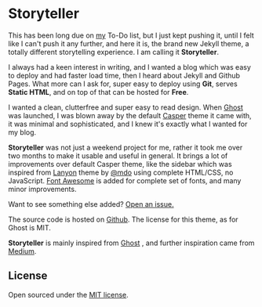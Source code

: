 # Storyteller

This has been long due on [my](http://techapj.com/ "my") To-Do list, but I just kept pushing it, until I felt like I can't push it any further, and here it is, the brand new Jekyll theme, a totally different storytelling experience. I am calling it **Storyteller**.

I always had a keen interest in writing, and I wanted a blog which was easy to deploy and had faster load time, then I heard about Jekyll and Github Pages. What more can I ask for, super easy to deploy using **Git**, serves **Static HTML**, and on top of that can be hosted for **Free**.

I wanted a clean, clutterfree and super easy to read design. When [Ghost](https://ghost.org/ "Ghost") was launched, I was blown away by the default [Casper](https://github.com/tryghost/casper "Casper") theme it came with, it was minimal and sophisticated, and I knew it's exactly what I wanted for my blog.

**Storyteller** was not just a weekend project for me, rather it took me over two months to make it usable and useful in general. It brings a lot of improvements over default Casper theme, like the sidebar which was inspired from [Lanyon](http://lanyon.getpoole.com/ "Lanyon") theme by [@mdo](https://twitter.com/mdo "@mdo") using complete HTML/CSS, no JavaScript. [Font Awesome](http://fontawesome.io/ "Font Awesome") is added for complete set of fonts, and many minor improvements.

Want to see something else added? <a href="https://github.com/techAPJ/Storyteller/">Open an issue.</a>

The source code is hosted on [Github](https://github.com/techAPJ/Storyteller/ "Github"). The license for this theme, as for Ghost is MIT.

**Storyteller** is mainly inspired from [Ghost](https://ghost.org/ "Ghost") , and further inspiration came from [Medium](https://medium.com/ "Medium").

## License

Open sourced under the [MIT license](LICENSE.md).
